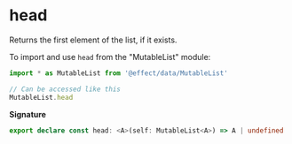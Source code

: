 # head

Returns the first element of the list, if it exists.

To import and use `head` from the "MutableList" module:

```ts
import * as MutableList from '@effect/data/MutableList'

// Can be accessed like this
MutableList.head
```

**Signature**

```ts
export declare const head: <A>(self: MutableList<A>) => A | undefined
```
